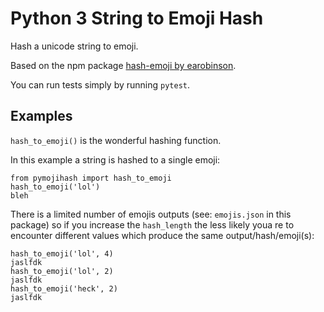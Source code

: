 # Python 3 String to Emoji Hash

Hash a unicode string to emoji.

Based on the npm package [hash-emoji by
earobinson](https://github.com/earobinson/hash-emoji).

You can run tests simply by running `pytest`.

## Examples

`hash_to_emoji()` is the wonderful hashing function.

In this example a string is hashed to a single emoji:

```
from pymojihash import hash_to_emoji
hash_to_emoji('lol')
bleh
```

There is a limited number of emojis outputs (see: `emojis.json` in this
package) so if you increase the `hash_length` the less likely youa re to
encounter different values which produce the same output/hash/emoji(s):

```
hash_to_emoji('lol', 4)
jaslfdk
hash_to_emoji('lol', 2)
jaslfdk
hash_to_emoji('heck', 2)
jaslfdk
```
